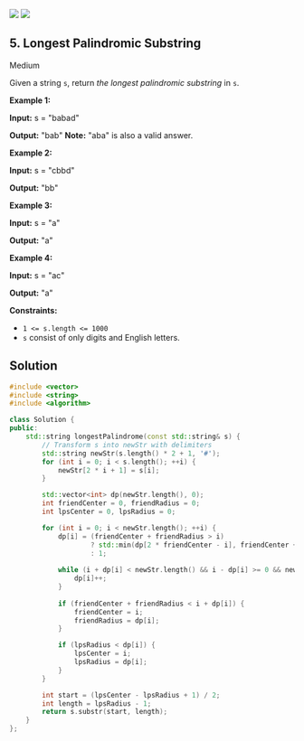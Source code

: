 [![](https://img.shields.io/github/stars/javadev/LeetCode-in-All?label=Stars&style=flat-square)](https://github.com/javadev/LeetCode-in-All)
[![](https://img.shields.io/github/forks/javadev/LeetCode-in-All?label=Fork%20me%20on%20GitHub%20&style=flat-square)](https://github.com/javadev/LeetCode-in-All/fork)

## 5\. Longest Palindromic Substring

Medium

Given a string `s`, return _the longest palindromic substring_ in `s`.

**Example 1:**

**Input:** s = "babad"

**Output:** "bab" **Note:** "aba" is also a valid answer. 

**Example 2:**

**Input:** s = "cbbd"

**Output:** "bb" 

**Example 3:**

**Input:** s = "a"

**Output:** "a" 

**Example 4:**

**Input:** s = "ac"

**Output:** "a" 

**Constraints:**

*   `1 <= s.length <= 1000`
*   `s` consist of only digits and English letters.



## Solution

```cpp
#include <vector>
#include <string>
#include <algorithm>

class Solution {
public:
    std::string longestPalindrome(const std::string& s) {
        // Transform s into newStr with delimiters
        std::string newStr(s.length() * 2 + 1, '#');
        for (int i = 0; i < s.length(); ++i) {
            newStr[2 * i + 1] = s[i];
        }

        std::vector<int> dp(newStr.length(), 0);
        int friendCenter = 0, friendRadius = 0;
        int lpsCenter = 0, lpsRadius = 0;

        for (int i = 0; i < newStr.length(); ++i) {
            dp[i] = (friendCenter + friendRadius > i)
                    ? std::min(dp[2 * friendCenter - i], friendCenter + friendRadius - i)
                    : 1;
            
            while (i + dp[i] < newStr.length() && i - dp[i] >= 0 && newStr[i + dp[i]] == newStr[i - dp[i]]) {
                dp[i]++;
            }
            
            if (friendCenter + friendRadius < i + dp[i]) {
                friendCenter = i;
                friendRadius = dp[i];
            }

            if (lpsRadius < dp[i]) {
                lpsCenter = i;
                lpsRadius = dp[i];
            }
        }

        int start = (lpsCenter - lpsRadius + 1) / 2;
        int length = lpsRadius - 1;
        return s.substr(start, length);
    }
};
```
